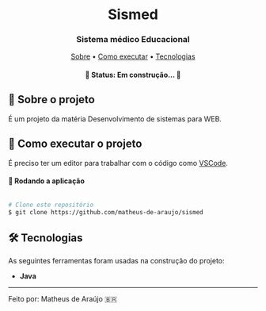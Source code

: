 <h1 align="center" font-weight:bold>
   Sismed
</h1>

<h3 align="center">
    Sistema médico Educacional
</h3>

<p align="center">
	<a href="#-sobre-o-projeto">Sobre</a> •
 	<a href="#-como-executar-o-projeto">Como executar</a> • 
  <a href="#-tecnologias">Tecnologias</a>
</p>

<h4 align="center"> 
	🚧  Status: Em construção... 🚧
</h4>

## :pencil: Sobre o projeto
É um projeto da matéria Desenvolvimento de sistemas para WEB.
	 
## 🚀 Como executar o projeto

É preciso ter um editor para trabalhar com o código como [VSCode](https://code.visualstudio.com/).

#### 🧭 Rodando a aplicação

```bash

# Clone este repositório
$ git clone https://github.com/matheus-de-araujo/sismed

```

## 🛠 Tecnologias

As seguintes ferramentas foram usadas na construção do projeto:

- **Java**


---

Feito por: Matheus de Araújo 🇧🇷
